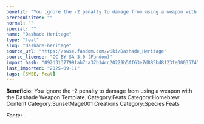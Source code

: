 ```yaml
---
benefit: "You ignore the -2 penalty to damage from using a weapon with the Dashade Weapon Template. Category:Feats Category:Homebrew Content Category:SunsetMage001 Creations Category:Species Feats"
prerequisites: ""
normal: ""
special: ""
name: "Dashade Heritage"
type: "feat"
slug: "dashade-heritage"
source_url: "https://swse.fandom.com/wiki/Dashade_Heritage"
source_license: "CC BY-SA 3.0 (Fandom)"
import_hash: "092d3137799fab7ca37b14cc20229b5ff63e7d885bd8123fe000357459a6c9b0"
last_imported: "2025-09-11"
tags: [SWSE, Feat]
---
```

**Beneficio:** You ignore the -2 penalty to damage from using a weapon with the Dashade Weapon Template. Category:Feats Category:Homebrew Content Category:SunsetMage001 Creations Category:Species Feats

*Fonte:* .